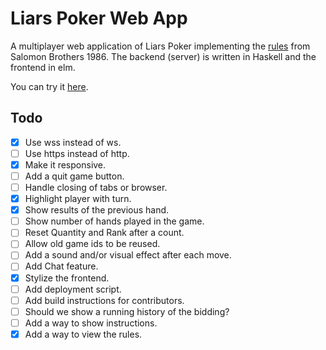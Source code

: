 # Liars Poker Web App

A multiplayer web application of Liars Poker implementing the [rules](http://www.liars-poker.com/)
from Salomon Brothers 1986. The backend (server) is written in Haskell
and the frontend in elm.

You can try it [here](http://liarspoker.herokuapp.com).

Todo
----------------

- [X] Use wss instead of ws.
- [ ] Use https instead of http.
- [X] Make it responsive.
- [ ] Add a quit game button.
- [ ] Handle closing of tabs or browser.
- [X] Highlight player with turn.
- [X] Show results of the previous hand.
- [ ] Show number of hands played in the game.
- [ ] Reset Quantity and Rank after a count.
- [ ] Allow old game ids to be reused.
- [ ] Add a sound and/or visual effect after each move.
- [ ] Add Chat feature.
- [X] Stylize the frontend.
- [ ] Add deployment script.
- [ ] Add build instructions for contributors.
- [ ] Should we show a running history of the bidding?
- [ ] Add a way to show instructions.
- [X] Add a way to view the rules.
